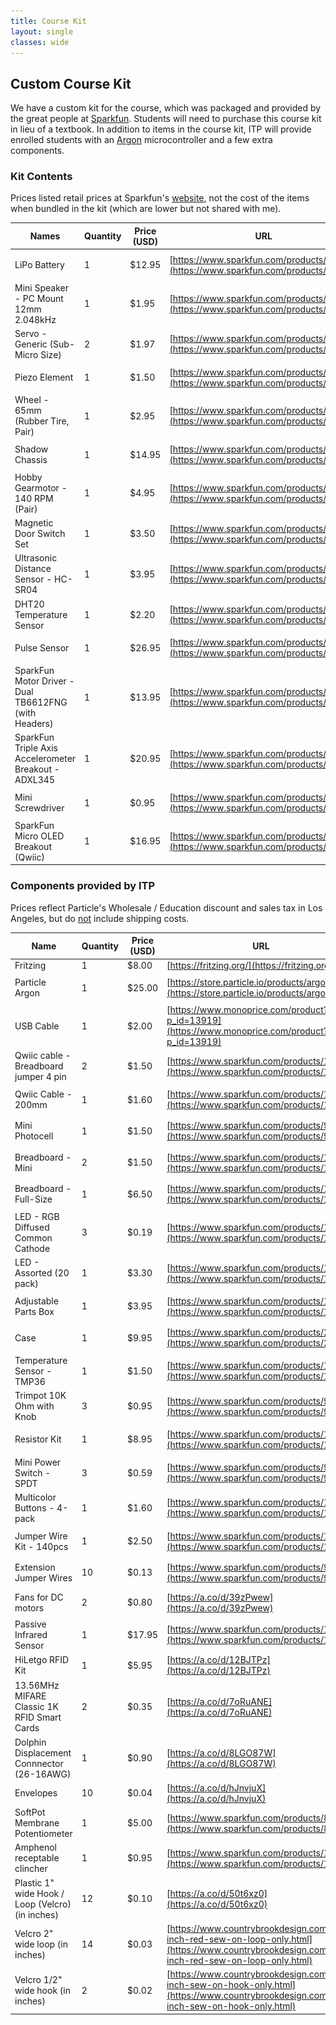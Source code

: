 ```yaml
---
title: Course Kit
layout: single
classes: wide
---
```


<!-- NB: When updating the part URLs from a spreadsheet, markdown won't interpret the URLs as links. To fix this, copy the table source code into a text editor and do regex find / replace.
source: (https:\/\/[a-zA-Z0-9.\/=_\-\?\&]*)
replace: [($1]\(($1)\)      -->



## Custom Course Kit

We have a custom kit for the course, which was packaged and provided by the great people at [Sparkfun](https://www.sparkfun.com/). Students will need to purchase this course kit in lieu of a textbook. In addition to items in the course kit, ITP will provide enrolled students with an [Argon](https://store.particle.io/products/argon) microcontroller and a few extra components.

### Kit Contents

Prices listed retail prices at Sparkfun's [website](https://www.sparkfun.com), not the cost of the items when bundled in the kit (which are lower but not shared with me).

| Names                                                                 | Quantity | Price (USD) | URL                                     | Image                             |
|----------|-------------|----------|-----------------------------------------|-----------------------------------------|
| LiPo Battery                                          | 1        | $12.95      | [https://www.sparkfun.com/products/18286](https://www.sparkfun.com/products/18286) | ![battery](kit.assets/battery.jpg) |
| Mini Speaker - PC Mount 12mm 2.048kHz                 | 1        | $1.95       | [https://www.sparkfun.com/products/7950](https://www.sparkfun.com/products/7950) | ![buzzer](kit.assets/buzzer.jpg) |
| Servo - Generic (Sub-Micro Size)                      | 2        | $1.97       | [https://www.sparkfun.com/products/9065](https://www.sparkfun.com/products/9065) | ![servo](kit.assets/servo.jpg) |
| Piezo Element                                         | 1        | $1.50       | [https://www.sparkfun.com/products/10293](https://www.sparkfun.com/products/10293) | ![piezo](kit.assets/piezo.png) |
| Wheel - 65mm (Rubber Tire, Pair)                      | 1        | $2.95       | [https://www.sparkfun.com/products/13259](https://www.sparkfun.com/products/13259) | ![wheel](kit.assets/wheel.jpg) |
| Shadow Chassis                                        | 1        | $14.95      | [https://www.sparkfun.com/products/14332](https://www.sparkfun.com/products/14332) | ![chassis](kit.assets/chassis.jpg) |
| Hobby Gearmotor - 140 RPM (Pair)                      | 1        | $4.95       | [https://www.sparkfun.com/products/13302](https://www.sparkfun.com/products/13302) | ![dc_motor](kit.assets/dc_motor.jpg) |
| Magnetic Door Switch Set                              | 1        | $3.50       | [https://www.sparkfun.com/products/13247](https://www.sparkfun.com/products/13247) | ![magnetic_switch](kit.assets/magnetic_switch.jpg) |
| Ultrasonic Distance Sensor - HC-SR04                  | 1        | $3.95       | [https://www.sparkfun.com/products/13959](https://www.sparkfun.com/products/13959) | ![ultrasonic](kit.assets/ultrasonic.jpg) |
| DHT20 Temperature Sensor                              | 1        | $2.20       | [https://www.sparkfun.com/products/18364](https://www.sparkfun.com/products/18364) | ![dht20](kit.assets/dht20.jpg) |
| Pulse Sensor                                          | 1        | $26.95     | [https://www.sparkfun.com/products/11574](https://www.sparkfun.com/products/11574) | ![pulse](kit.assets/pulse.jpg) |
| SparkFun Motor Driver - Dual TB6612FNG (with Headers) | 1        | $13.95  | [https://www.sparkfun.com/products/14450](https://www.sparkfun.com/products/14450) | ![motor_driver](kit.assets/motor_driver.jpg) |
| SparkFun Triple Axis Accelerometer Breakout - ADXL345 | 1        | $20.95   | [https://www.sparkfun.com/products/9836](https://www.sparkfun.com/products/9836) | ![accelerometer](kit.assets/accelerometer.jpg) |
| Mini Screwdriver                                      | 1        | $0.95       | [https://www.sparkfun.com/products/9146](https://www.sparkfun.com/products/9146) | ![screwdriver](kit.assets/screwdriver.jpg) |
| SparkFun Micro OLED Breakout (Qwiic)                  | 1        | $16.95      | [https://www.sparkfun.com/products/14532](https://www.sparkfun.com/products/14532) | ![oled](kit.assets/oled.jpg) |



### Components provided by ITP

Prices reflect Particle's Wholesale / Education discount and sales tax in Los Angeles, but do <u>not</u> include shipping costs.


| Name                                             | Quantity | Price (USD) | URL                                                          | Image                                                        |
| ------------------------------------------------ | -------- | ----------- | ------------------------------------------------------------ | ------------------------------------------------------------ |
| Fritzing                                         | 1        | $8.00       | [https://fritzing.org/](https://fritzing.org/)               |                                                              |
| Particle Argon                                   | 1        | $25.00      | [https://store.particle.io/products/argon-kit](https://store.particle.io/products/argon-kit) | ![argon](kit.assets/argon.jpg)                               |
| USB Cable                                        | 1        | $2.00       | [https://www.monoprice.com/product?p_id=13919](https://www.monoprice.com/product?p_id=13919) |                                                              |
| Qwiic cable - Breadboard jumper 4 pin            | 2        | $1.50       | [https://www.sparkfun.com/products/14425](https://www.sparkfun.com/products/14425) | ![qwiic_breadboard](kit.assets/qwiic_breadboard.jpg)         |
| Qwiic Cable - 200mm                              | 1        | $1.60       | [https://www.sparkfun.com/products/17258](https://www.sparkfun.com/products/17258) | ![qwiic_cable](kit.assets/qwiic_cable.jpg)                   |
| Mini Photocell                                   | 1        | $1.50       | [https://www.sparkfun.com/products/9088](https://www.sparkfun.com/products/9088) | ![photoresistor](kit.assets/photoresistor.jpg)               |
| Breadboard - Mini                                | 2        | $1.50       | [https://www.sparkfun.com/products/12002](https://www.sparkfun.com/products/12002) | ![breadboard_mini](kit.assets/breadboard_mini.jpg)           |
| Breadboard - Full-Size                           | 1        | $6.50       | [https://www.sparkfun.com/products/12615](https://www.sparkfun.com/products/12615) | ![breadboard_full](kit.assets/breadboard_full.jpg)           |
| LED - RGB Diffused Common Cathode                | 3        | $0.19       | [https://www.sparkfun.com/products/16911](https://www.sparkfun.com/products/16911) | ![rgb_led](kit.assets/rgb_led.jpg)                           |
| LED - Assorted (20 pack)                         | 1        | $3.30       | [https://www.sparkfun.com/products/12062](https://www.sparkfun.com/products/12062) | ![leds](kit.assets/leds.jpg)                                 |
| Adjustable Parts Box                             | 1        | $3.95       | [https://www.sparkfun.com/products/13867](https://www.sparkfun.com/products/13867) | ![box](kit.assets/box.jpg)                                   |
| Case                                             | 1        | $9.95       | [https://www.sparkfun.com/products/20695](https://www.sparkfun.com/products/20695) | ![case](kit.assets/case.jpg)                                 |
| Temperature Sensor - TMP36                       | 1        | $1.50       | [https://www.sparkfun.com/products/10988](https://www.sparkfun.com/products/10988) | ![tmp36](kit.assets/tmp36.jpg)                               |
| Trimpot 10K Ohm with Knob                        | 3        | $0.95       | [https://www.sparkfun.com/products/9806](https://www.sparkfun.com/products/9806) | ![pot](kit.assets/pot.jpg)                                   |
| Resistor Kit                                     | 1        | $8.95       | [https://www.sparkfun.com/products/10969](https://www.sparkfun.com/products/10969) | ![resistors](kit.assets/resistors.jpg)                       |
| Mini Power Switch - SPDT                         | 3        | $0.59       | [https://www.sparkfun.com/products/9609](https://www.sparkfun.com/products/9609) | ![switch](kit.assets/switch.jpg)                             |
| Multicolor Buttons - 4-pack                      | 1        | $1.60       | [https://www.sparkfun.com/products/14460](https://www.sparkfun.com/products/14460) | ![buttons](kit.assets/buttons.jpg)                           |
| Jumper Wire Kit - 140pcs                         | 1        | $2.50       | [https://www.sparkfun.com/products/124](https://www.sparkfun.com/products/124) | ![jumper_wire_kit](kit.assets/jumper_wire_kit.jpg)           |
| Extension Jumper Wires                           | 10       | $0.13       | [https://www.sparkfun.com/products/9385](https://www.sparkfun.com/products/9385) | ![jumper_wire_extension](kit.assets/jumper_wire_extension.jpg) |
| Fans for DC motors                               | 2        | $0.80       | [https://a.co/d/39zPwew](https://a.co/d/39zPwew)             | ![fans](kit.assets/fans.jpg)                                 |
| Passive Infrared Sensor                          | 1        | $17.95      | [https://www.sparkfun.com/products/13968](https://www.sparkfun.com/products/13968) | ![pir](kit.assets/pir.jpg)                                   |
| HiLetgo RFID Kit                                 | 1        | $5.95       | [https://a.co/d/12BJTPz](https://a.co/d/12BJTPz)             | ![rfid](kit.assets/rfid.jpg)                                 |
| 13.56MHz MIFARE Classic 1K RFID Smart Cards      | 2        | $0.35       | [https://a.co/d/7oRuANE](https://a.co/d/7oRuANE)             | ![rfid_cards](kit.assets/rfid_cards.jpg)                     |
| Dolphin Displacement Connnector (26-16AWG)       | 1        | $0.90       | [https://a.co/d/8LGO87W](https://a.co/d/8LGO87W)             | ![dolphin](kit.assets/dolphin.jpg)                           |
| Envelopes                                        | 10       | $0.04       | [https://a.co/d/hJnvjuX](https://a.co/d/hJnvjuX)             | ![envelopes](kit.assets/envelopes.jpg)                       |
| SoftPot Membrane Potentiometer                   | 1        | $5.00       | [https://www.sparkfun.com/products/8680](https://www.sparkfun.com/products/8680) | ![softpot](kit.assets/softpot.jpg)                           |
| Amphenol receptable clincher                     | 1        | $0.95       | [https://www.sparkfun.com/products/14196](https://www.sparkfun.com/products/14196) | ![amphenol](kit.assets/amphenol.jpg)                         |
| Plastic 1" wide Hook / Loop (Velcro) (in inches) | 12       | $0.10       | [https://a.co/d/50t6xz0](https://a.co/d/50t6xz0)             |                                                              |
| Velcro 2" wide loop (in inches)                  | 14       | $0.03       | [https://www.countrybrookdesign.com/2-inch-red-sew-on-loop-only.html](https://www.countrybrookdesign.com/2-inch-red-sew-on-loop-only.html) |                                                              |
| Velcro 1/2" wide hook (in inches)                | 2        | $0.02       | [https://www.countrybrookdesign.com/1-2-inch-sew-on-hook-only.html](https://www.countrybrookdesign.com/1-2-inch-sew-on-hook-only.html) |                                                              |